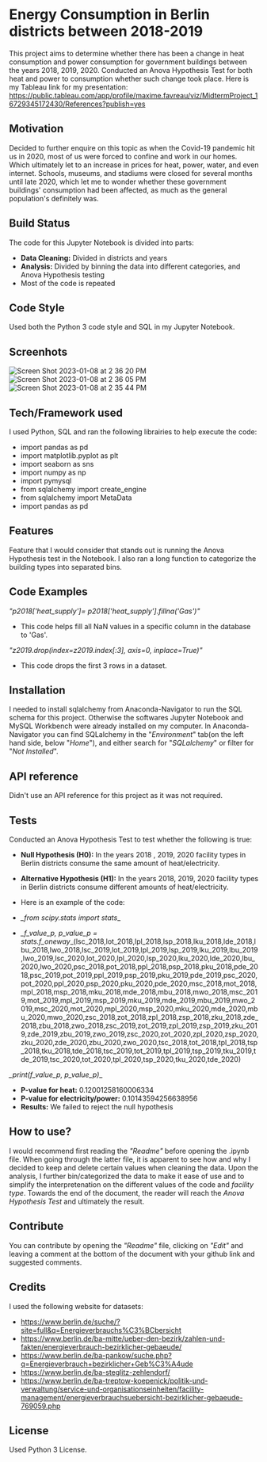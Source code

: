 # Energy Consumption in Berlin districts between 2018-2019
This project aims to determine whether there has been a change in heat consumption and power consumption for government buildings between the years 2018, 2019, 2020. Conducted an Anova Hypothesis Test for both heat and power to consumption whether such change took place. 
Here is my Tableau link for my presentation: https://public.tableau.com/app/profile/maxime.favreau/viz/MidtermProject_16729345172430/References?publish=yes

## Motivation
Decided to further enquire on this topic as when the Covid-19 pandemic hit us in 2020, most of us were forced to confine and work in our homes. Which ultimately let to an increase in prices for heat, power, water, and even internet. Schools, museums, and stadiums were closed for several months until late 2020, which let me to wonder whether these government buildings' consumption had been affected, as much as the general population's definitely was. 

## Build Status
The code for this Jupyter Notebook is divided into parts: 
  - __Data Cleaning:__ Divided in districts and years
  - __Analysis:__ Divided by binning the data into different categories, and Anova Hypothesis testing
  - Most of the code is repeated

## Code Style
Used both the Python 3 code style and SQL in my Jupyter Notebook.

## Screenhots
![Screen Shot 2023-01-08 at 2 36 20 PM](https://user-images.githubusercontent.com/117981133/211199008-d885637b-df64-4df7-b2c2-fd40240807be.png)
![Screen Shot 2023-01-08 at 2 36 05 PM](https://user-images.githubusercontent.com/117981133/211199014-9e95c7cf-df5b-428b-90dd-e796f0dccbbe.png)
![Screen Shot 2023-01-08 at 2 35 44 PM](https://user-images.githubusercontent.com/117981133/211199056-3760bf23-bec9-4cb9-b229-8b0504970712.png)

## Tech/Framework used
I used Python, SQL and ran the following librairies to help execute the code:
- import pandas as pd
- import matplotlib.pyplot as plt
- import seaborn as sns 
- import numpy as np
- import pymysql
- from sqlalchemy import create_engine
- from sqlalchemy import MetaData
- import pandas as pd

## Features
Feature that I would consider that stands out is running the Anova Hypothesis test in the Notebook. I also ran a long function to categorize the building types into separated bins. 

## Code Examples
_"p2018['heat_supply']= p2018['heat_supply'].fillna('Gas')"_
- This code helps fill all NaN values in a specific column in the database to 'Gas'.

_"z2019.drop(index=z2019.index[:3], 
        axis=0, 
        inplace=True)"_
- This code drops the first 3 rows in a dataset.

## Installation
I needed to install sqlalchemy from Anaconda-Navigator to run the SQL schema for this project. Otherwise the softwares Jupyter Notebook and MySQL Workbench were already installed on my computer. 
In Anaconda-Navigator you can find SQLalchemy in the "_Environment_" tab(on the left hand side, below "_Home_"), and either search for "_SQLalchemy_" or filter for "_Not Installed_".

## API reference
Didn't use an API reference for this project as it was not required. 

## Tests
Conducted an Anova Hypothesis Test to test whether the following is true:
- __Null Hypothesis (H0):__ In the years 2018 , 2019, 2020 facility types in Berlin districts consume the same amount of heat/electricity.
- __Alternative Hypothesis (H1):__ In the years 2018, 2019, 2020 facility types in Berlin districts consume different amounts of heat/electricity.

- Here is an example of the code:

- *_from scipy.stats import stats*_

- *_f_value_p, p_value_p =   stats.f_oneway*_(lsc_2018,lot_2018,lpl_2018,lsp_2018,lku_2018,lde_2018,lbu_2018,lwo_2018,lsc_2019,lot_2019,lpl_2019,lsp_2019,lku_2019,lbu_2019,lwo_2019,lsc_2020,lot_2020,lpl_2020,lsp_2020,lku_2020,lde_2020,lbu_2020,lwo_2020,psc_2018,pot_2018,ppl_2018,psp_2018,pku_2018,pde_2018,psc_2019,pot_2019,ppl_2019,psp_2019,pku_2019,pde_2019,psc_2020,pot_2020,ppl_2020,psp_2020,pku_2020,pde_2020,msc_2018,mot_2018,mpl_2018,msp_2018,mku_2018,mde_2018,mbu_2018,mwo_2018,msc_2019,mot_2019,mpl_2019,msp_2019,mku_2019,mde_2019,mbu_2019,mwo_2019,msc_2020,mot_2020,mpl_2020,msp_2020,mku_2020,mde_2020,mbu_2020,mwo_2020,zsc_2018,zot_2018,zpl_2018,zsp_2018,zku_2018,zde_2018,zbu_2018,zwo_2018,zsc_2019,zot_2019,zpl_2019,zsp_2019,zku_2019,zde_2019,zbu_2019,zwo_2019,zsc_2020,zot_2020,zpl_2020,zsp_2020,zku_2020,zde_2020,zbu_2020,zwo_2020,tsc_2018,tot_2018,tpl_2018,tsp_2018,tku_2018,tde_2018,tsc_2019,tot_2019,tpl_2019,tsp_2019,tku_2019,tde_2019,tsc_2020,tot_2020,tpl_2020,tsp_2020,tku_2020,tde_2020)

*_print(f_value_p, p_value_p)*_

- __P-value for heat:__ 0.12001258160006334
- __P-value for electricity/power:__ 0.10143594256638956
- __Results:__ We failed to reject the null hypothesis

## How to use?
I would recommend first reading the _"Readme"_ before opening the .ipynb file. When going through the latter file, it is apparent to see how and why I decided to keep and delete certain values when cleaning the data. Upon the analysis, I further bin/categorized the data to make it ease of use and to simplify the interpretenation on the different values of the code and _facility type_. Towards the end of the document, the reader will reach the _Anova Hypothesis Test_ and ultimately the result. 

## Contribute
You can contribute by opening the _"Readme"_ file, clicking on _"Edit"_ and leaving a comment at the bottom of the document with your github link and suggested comments. 

## Credits
I used the following website for datasets:
- https://www.berlin.de/suche/?site=full&q=Energieverbrauchs%C3%BCbersicht
- https://www.berlin.de/ba-mitte/ueber-den-bezirk/zahlen-und-fakten/energieverbrauch-bezirklicher-gebaeude/
- https://www.berlin.de/ba-pankow/suche.php?q=Energieverbrauch+bezirklicher+Geb%C3%A4ude
- https://www.berlin.de/ba-steglitz-zehlendorf/
- https://www.berlin.de/ba-treptow-koepenick/politik-und-verwaltung/service-und-organisationseinheiten/facility-management/energieverbrauchsuebersicht-bezirklicher-gebaeude-769059.php

## License
Used Python 3 License. 
